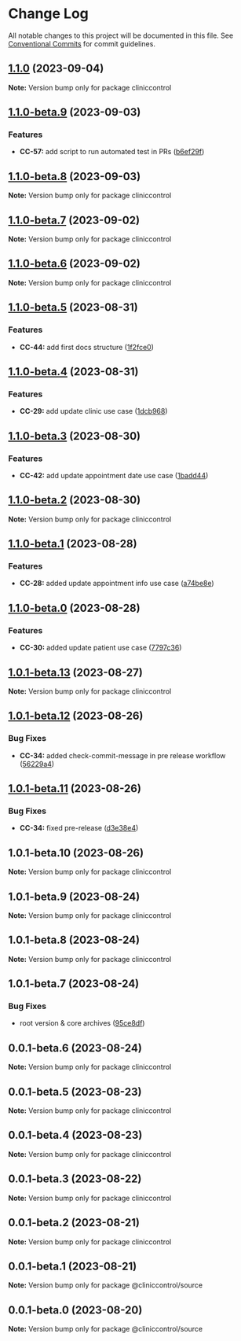 # Change Log

All notable changes to this project will be documented in this file.
See [Conventional Commits](https://conventionalcommits.org) for commit guidelines.

## [1.1.0](https://github.com/ItaloRAmaral/cliniccontrol/compare/cliniccontrol@1.1.0-beta.9...cliniccontrol@1.1.0) (2023-09-04)

**Note:** Version bump only for package cliniccontrol

## [1.1.0-beta.9](https://github.com/ItaloRAmaral/cliniccontrol/compare/cliniccontrol@1.1.0-beta.8...cliniccontrol@1.1.0-beta.9) (2023-09-03)

### Features

- **CC-57:** add script to run automated test in PRs ([b6ef29f](https://github.com/ItaloRAmaral/cliniccontrol/commit/b6ef29f85f911312890a6e59b8bc13ee592abda5))

## [1.1.0-beta.8](https://github.com/ItaloRAmaral/cliniccontrol/compare/cliniccontrol@1.1.0-beta.7...cliniccontrol@1.1.0-beta.8) (2023-09-03)

**Note:** Version bump only for package cliniccontrol

## [1.1.0-beta.7](https://github.com/ItaloRAmaral/cliniccontrol/compare/cliniccontrol@1.1.0-beta.6...cliniccontrol@1.1.0-beta.7) (2023-09-02)

**Note:** Version bump only for package cliniccontrol

## [1.1.0-beta.6](https://github.com/ItaloRAmaral/cliniccontrol/compare/cliniccontrol@1.1.0-beta.5...cliniccontrol@1.1.0-beta.6) (2023-09-02)

**Note:** Version bump only for package cliniccontrol

## [1.1.0-beta.5](https://github.com/ItaloRAmaral/cliniccontrol/compare/cliniccontrol@1.1.0-beta.4...cliniccontrol@1.1.0-beta.5) (2023-08-31)

### Features

- **CC-44:** add first docs structure ([1f2fce0](https://github.com/ItaloRAmaral/cliniccontrol/commit/1f2fce00f9006dc46595e971f96859a7d75b60ea))

## [1.1.0-beta.4](https://github.com/ItaloRAmaral/cliniccontrol/compare/cliniccontrol@1.1.0-beta.3...cliniccontrol@1.1.0-beta.4) (2023-08-31)

### Features

- **CC-29:** add update clinic use case ([1dcb968](https://github.com/ItaloRAmaral/cliniccontrol/commit/1dcb968890a4506fd7fac344d4ecc755ca4d0859))

## [1.1.0-beta.3](https://github.com/ItaloRAmaral/cliniccontrol/compare/cliniccontrol@1.1.0-beta.2...cliniccontrol@1.1.0-beta.3) (2023-08-30)

### Features

- **CC-42:** add update appointment date use case ([1badd44](https://github.com/ItaloRAmaral/cliniccontrol/commit/1badd444cabd4f19c6568fc3f487ceb3507d8ace))

## [1.1.0-beta.2](https://github.com/ItaloRAmaral/cliniccontrol/compare/cliniccontrol@1.1.0-beta.1...cliniccontrol@1.1.0-beta.2) (2023-08-30)

**Note:** Version bump only for package cliniccontrol

## [1.1.0-beta.1](https://github.com/ItaloRAmaral/cliniccontrol/compare/cliniccontrol@1.1.0-beta.0...cliniccontrol@1.1.0-beta.1) (2023-08-28)

### Features

- **CC-28:** added update appointment info use case ([a74be8e](https://github.com/ItaloRAmaral/cliniccontrol/commit/a74be8e762a9543fca09e4406f30c46b9f7444bf))

## [1.1.0-beta.0](https://github.com/ItaloRAmaral/cliniccontrol/compare/cliniccontrol@1.0.1-beta.13...cliniccontrol@1.1.0-beta.0) (2023-08-28)

### Features

- **CC-30:** added update patient use case ([7797c36](https://github.com/ItaloRAmaral/cliniccontrol/commit/7797c3689146c4bb89c228af945c5796200bc464))

## [1.0.1-beta.13](https://github.com/ItaloRAmaral/cliniccontrol/compare/cliniccontrol@1.0.1-beta.12...cliniccontrol@1.0.1-beta.13) (2023-08-27)

**Note:** Version bump only for package cliniccontrol

## [1.0.1-beta.12](https://github.com/ItaloRAmaral/cliniccontrol/compare/cliniccontrol@1.0.1-beta.11...cliniccontrol@1.0.1-beta.12) (2023-08-26)

### Bug Fixes

- **CC-34:** added check-commit-message in pre release workflow ([56229a4](https://github.com/ItaloRAmaral/cliniccontrol/commit/56229a411f3814c485ef6a768bfe85f6e33a9ca8))

## [1.0.1-beta.11](https://github.com/ItaloRAmaral/cliniccontrol/compare/cliniccontrol@1.0.1-beta.10...cliniccontrol@1.0.1-beta.11) (2023-08-26)

### Bug Fixes

- **CC-34:** fixed pre-release ([d3e38e4](https://github.com/ItaloRAmaral/cliniccontrol/commit/d3e38e4c2e27e24d19b4d7d44e784b172d1d6756))

## 1.0.1-beta.10 (2023-08-26)

**Note:** Version bump only for package cliniccontrol

## 1.0.1-beta.9 (2023-08-24)

**Note:** Version bump only for package cliniccontrol

## 1.0.1-beta.8 (2023-08-24)

**Note:** Version bump only for package cliniccontrol

## 1.0.1-beta.7 (2023-08-24)

### Bug Fixes

- root version & core archives ([95ce8df](https://github.com/ItaloRAmaral/cliniccontrol/commit/95ce8df59c50c20cec708207075cb638c562c75e))

## 0.0.1-beta.6 (2023-08-24)

**Note:** Version bump only for package cliniccontrol

## 0.0.1-beta.5 (2023-08-23)

**Note:** Version bump only for package cliniccontrol

## 0.0.1-beta.4 (2023-08-23)

**Note:** Version bump only for package cliniccontrol

## 0.0.1-beta.3 (2023-08-22)

**Note:** Version bump only for package cliniccontrol

## 0.0.1-beta.2 (2023-08-21)

**Note:** Version bump only for package cliniccontrol

## 0.0.1-beta.1 (2023-08-21)

**Note:** Version bump only for package @cliniccontrol/source

## 0.0.1-beta.0 (2023-08-20)

**Note:** Version bump only for package @cliniccontrol/source
